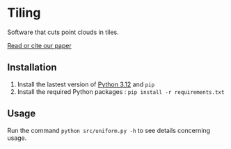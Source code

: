 # Tiling

Software that cuts point clouds in tiles.

[Read or cite our paper](https://github.com/UPM-Volumetric/.github/blob/main/profile/README.md)

## Installation

1. Install the lastest version of [Python 3.12](https://www.python.org/downloads/) and `pip`
2. Install the required Python packages : `pip install -r requirements.txt`

## Usage

Run the command `python src/uniform.py -h` to see details concerning usage.
